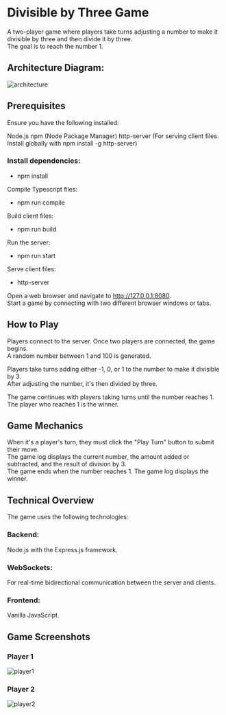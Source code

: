 # Divisible by Three Game
A two-player game where players take turns adjusting a number to make it divisible by three and then divide it by three.  
The goal is to reach the number 1.

## Architecture Diagram: 
<img alt="architecture" src="https://img.onl/v2lluv">

## Prerequisites
Ensure you have the following installed:

Node.js
npm (Node Package Manager)
http-server (For serving client files. Install globally with npm install -g http-server)

### Install dependencies:
- npm install  

Compile Typescript files:
- npm run compile

Build client files:
- npm run build

Run the server:
- npm run start

Serve client files:
- http-server

Open a web browser and navigate to http://127.0.0.1:8080.  
Start a game by connecting with two different browser windows or tabs.


## How to Play
Players connect to the server. Once two players are connected, the game begins.  
A random number between 1 and 100 is generated.

Players take turns adding either -1, 0, or 1 to the number to make it divisible by 3.  
After adjusting the number, it's then divided by three.

The game continues with players taking turns until the number reaches 1.  
The player who reaches 1 is the winner.


## Game Mechanics
When it's a player's turn, they must click the "Play Turn" button to submit their move.  
The game log displays the current number, the amount added or subtracted, and the result of division by 3.  
The game ends when the number reaches 1. The game log displays the winner.


## Technical Overview
The game uses the following technologies:

### Backend: 
Node.js with the Express.js framework.

### WebSockets: 
For real-time bidirectional communication between the server and clients.
### Frontend:
Vanilla JavaScript.



## Game Screenshots
###  Player 1
<img alt="player1" src="https://img.onl/kIv09p">


###  Player 2
<img alt="player2" src="https://img.onl/4oSrZO">
